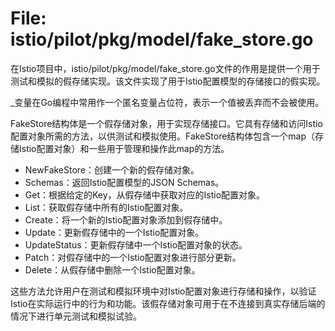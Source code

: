 # File: istio/pilot/pkg/model/fake_store.go

在Istio项目中，istio/pilot/pkg/model/fake_store.go文件的作用是提供一个用于测试和模拟的假存储实现。该文件实现了用于Istio配置模型的存储接口的假实现。

_变量在Go编程中常用作一个匿名变量占位符，表示一个值被丢弃而不会被使用。

FakeStore结构体是一个假存储对象，用于实现存储接口。它具有存储和访问Istio配置对象所需的方法，以供测试和模拟使用。FakeStore结构体包含一个map（存储Istio配置对象）和一些用于管理和操作此map的方法。

- NewFakeStore：创建一个新的假存储对象。
- Schemas：返回Istio配置模型的JSON Schemas。
- Get：根据给定的Key，从假存储中获取对应的Istio配置对象。
- List：获取假存储中所有的Istio配置对象。
- Create：将一个新的Istio配置对象添加到假存储中。
- Update：更新假存储中的一个Istio配置对象。
- UpdateStatus：更新假存储中一个Istio配置对象的状态。
- Patch：对假存储中的一个Istio配置对象进行部分更新。
- Delete：从假存储中删除一个Istio配置对象。

这些方法允许用户在测试和模拟环境中对Istio配置对象进行存储和操作，以验证Istio在实际运行中的行为和功能。该假存储对象可用于在不连接到真实存储后端的情况下进行单元测试和模拟试验。

